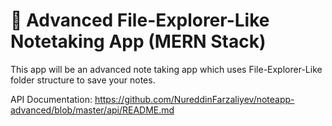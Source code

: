 # 🚧 Advanced File-Explorer-Like Notetaking App (MERN Stack)

This app will be an advanced note taking app which uses File-Explorer-Like folder structure to save your notes. 

API Documentation: https://github.com/NureddinFarzaliyev/noteapp-advanced/blob/master/api/README.md